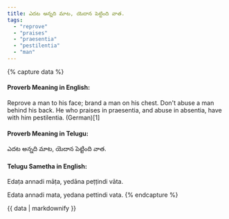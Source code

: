 ```yaml
---
title: ఎదట అన్నది మాట, యెదాన పెట్టింది వాత.
tags:
  - "reprove"
  - "praises"
  - "praesentia"
  - "pestilentia"
  - "man"
---
```


{% capture data %}
#### Proverb Meaning in English:
Reprove a man to his face; brand a man on his chest.
Don't abuse a man behind his back.
He who praises in praesentia, and abuse in absentia, have with him pestilentia. (German)[1]

#### Proverb Meaning in Telugu:
ఎదట అన్నది మాట, యెదాన పెట్టింది వాత.

#### Telugu Sametha in English:
Edaṭa annadi māṭa, yedāna peṭṭindi vāta.

Edata annadi mata, yedana pettindi vata.
{% endcapture %}

{{ data | markdownify }}

